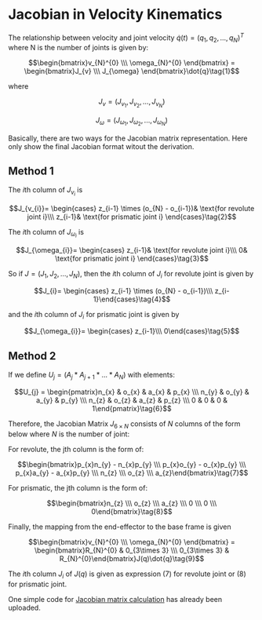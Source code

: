 # Jacobian in Velocity Kinematics

The relationship between velocity and joint velocity $\dot{q}(t)=(q_{1}, q_{2}, ..., q_{N})^{T}$ where N is the number of joints is given by:

$$\begin{bmatrix}v_{N}^{0} \\\ \omega_{N}^{0} \end{bmatrix} = \begin{bmatrix}J_{v} \\\ J_{\omega} \end{bmatrix}\dot{q}\tag{1}$$

where

$$J_{v}=(J_{v_{1}}, J_{v_{2}},...,J_{v_{N}})$$

$$J_{\omega}=(J_{\omega_{1}}, J_{\omega_{2}},...,J_{\omega_{N}})$$

Basically, there are two ways for the Jacobian matrix representation. Here only show the final Jacobian format witout the derivation.

## Method 1

The $i$th column of $J_{v_{i}}$ is

$$J_{v_{i}}=
\begin{cases}
z_{i-1} \times (o_{N} - o_{i-1})& \text{for revolute joint i}\\\ 
z_{i-1}& \text{for prismatic joint i}
\end{cases}\tag{2}$$

The $i$th column of $J_{\omega_{i}}$ is

$$J_{\omega_{i}}=
\begin{cases}
z_{i-1}& \text{for revolute joint i}\\\ 
0& \text{for prismatic joint i}
\end{cases}\tag{3}$$

So if $J=(J_{1}, J_{2},...,J_{N})$, then the $i$th column of $J_{i}$ for revolute joint is given by

$$J_{i}=
\begin{cases}
z_{i-1} \times (o_{N} - o_{i-1})\\\ z_{i-1}\end{cases}\tag{4}$$

and the $i$th column of $J_{i}$ for prismatic joint is given by

$$J_{\omega_{i}}=
\begin{cases}
z_{i-1}\\\ 0\end{cases}\tag{5}$$

## Method 2

If we define $U_{j} = (A_{j} * A_{j+1} * ... * A_{N})$ with elements:

$$U_{j} = \begin{pmatrix}n_{x} & o_{x} & a_{x} & p_{x} \\\ n_{y} & o_{y} & a_{y} & p_{y} \\\ n_{z} & o_{z} & a_{z} & p_{z} \\\  0 & 0 & 0 & 1\end{pmatrix}\tag{6}$$

Therefore, the Jacobian Matrix $J_{6\times N}$ consists of $N$ columns of the form below where $N$ is the number of joint:

For revolute, the jth column is the form of:

$$\begin{bmatrix}p_{x}n_{y} - n_{x}p_{y} \\\ p_{x}o_{y} - o_{x}p_{y} \\\ p_{x}a_{y} - a_{x}p_{y} \\\  n_{z} \\\ o_{z} \\\ a_{z}\end{bmatrix}\tag{7}$$

For prismatic, the jth column is the form of:

$$\begin{bmatrix}n_{z} \\\ o_{z} \\\ a_{z} \\\  0 \\\ 0 \\\ 0\end{bmatrix}\tag{8}$$

Finally, the mapping from the end-effector to the base frame is given

$$\begin{bmatrix}v_{N}^{0} \\\ \omega_{N}^{0} \end{bmatrix} = \begin{bmatrix}R_{N}^{0} & 0_{3\times 3} \\\ 0_{3\times 3} & R_{N}^{0}\end{bmatrix}J(q)\dot{q}\tag{9}$$

The $i$th column $J_{i}$ of $J(q)$ is given as expression (7) for revolute joint or (8) for prismatic joint.

One simple code for [Jacobian matrix calculation](https://github.com/colin-zgf/Robotics-Modeling-and-Control/blob/master/code/jacobian_matrix.m) has already been uploaded.
